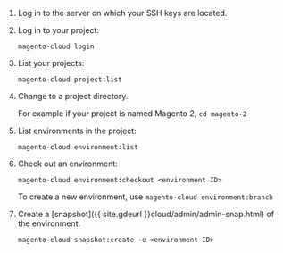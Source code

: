 <div markdown="1">

1.	Log in to the server on which your SSH keys are located.
2.	Log in to your project:

		magento-cloud login
3.	List your projects:

		magento-cloud project:list
4.	Change to a project directory.

	For example if your project is named Magento 2, `cd magento-2`
4.	List environments in the project:

		magento-cloud environment:list
6.	Check out an environment:

		magento-cloud environment:checkout <environment ID>

	To create a new environment, use `magento-cloud environment:branch`
7.  Create a [snapshot]({{ site.gdeurl }}cloud/admin/admin-snap.html) of the environment.

        magento-cloud snapshot:create -e <environment ID>